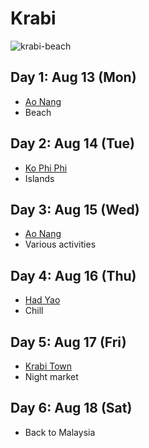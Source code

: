 # Krabi

![krabi-beach]

## Day 1: Aug 13 (Mon)

- [Ao Nang][ao-nang]
- Beach

## Day 2: Aug 14 (Tue)

- [Ko Phi Phi][ko-phi-phi]
- Islands

## Day 3: Aug 15 (Wed)

- [Ao Nang][ao-nang]
- Various activities

## Day 4: Aug 16 (Thu)

- [Had Yao][had-yao]
- Chill

## Day 5: Aug 17 (Fri)

- [Krabi Town][krabi-town]
- Night market

## Day 6: Aug 18 (Sat)

- Back to Malaysia

[krabi-beach]: https://wallpapershome.com/images/pages/pic_h/3410.jpg
[ao-nang]: https://wikitravel.org/en/Ao_Nang
[ko-phi-phi]: https://wikitravel.org/en/Ko_Phi_Phi
[had-yao]: https://wikitravel.org/en/Had_Yao
[krabi-town]: https://wikitravel.org/en/Krabi_Town
